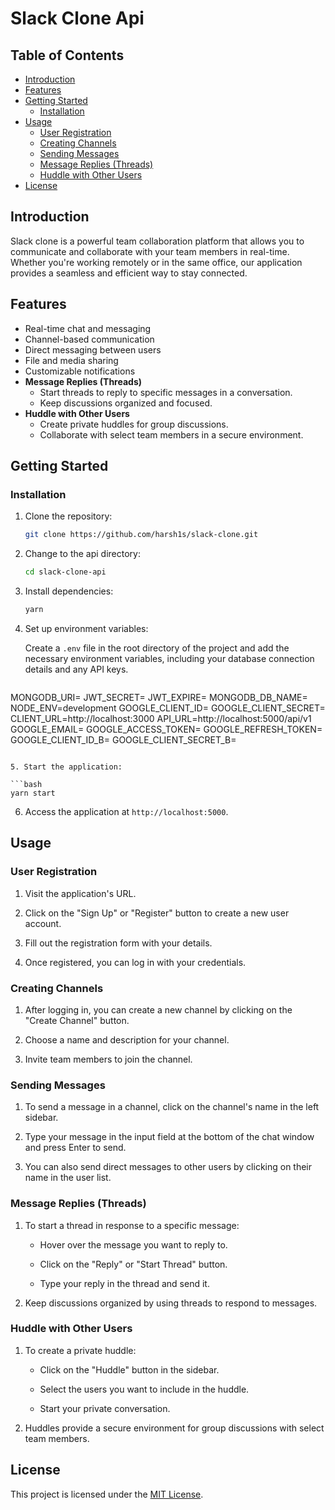 # Slack Clone Api

## Table of Contents

- [Introduction](#introduction)
- [Features](#features)
- [Getting Started](#getting-started)
  - [Installation](#installation)
- [Usage](#usage)
  - [User Registration](#user-registration)
  - [Creating Channels](#creating-channels)
  - [Sending Messages](#sending-messages)
  - [Message Replies (Threads)](#message-replies-threads)
  - [Huddle with Other Users](#huddle-with-other-users)
- [License](#license)

## Introduction

Slack clone is a powerful team collaboration platform that allows you to communicate and collaborate with your team members in real-time. Whether you're working remotely or in the same office, our application provides a seamless and efficient way to stay connected.

## Features

- Real-time chat and messaging
- Channel-based communication
- Direct messaging between users
- File and media sharing
- Customizable notifications
- **Message Replies (Threads)**
  - Start threads to reply to specific messages in a conversation.
  - Keep discussions organized and focused.
- **Huddle with Other Users**
  - Create private huddles for group discussions.
  - Collaborate with select team members in a secure environment.

## Getting Started

### Installation

1. Clone the repository:

   ```bash
   git clone https://github.com/harsh1s/slack-clone.git
   ```

2. Change to the api directory:

   ```bash
   cd slack-clone-api
   ```

3. Install dependencies:

   ```bash
   yarn
   ```

4. Set up environment variables:

   Create a `.env` file in the root directory of the project and add the necessary environment variables, including your database connection details and any API keys.

   ```plaintext
  MONGODB_URI=
  JWT_SECRET=
  JWT_EXPIRE=
  MONGODB_DB_NAME=
  NODE_ENV=development
  GOOGLE_CLIENT_ID=
  GOOGLE_CLIENT_SECRET=
  CLIENT_URL=http://localhost:3000
  API_URL=http://localhost:5000/api/v1
  GOOGLE_EMAIL=
  GOOGLE_ACCESS_TOKEN=
  GOOGLE_REFRESH_TOKEN=
  GOOGLE_CLIENT_ID_B=
  GOOGLE_CLIENT_SECRET_B=
   
   ```

5. Start the application:

   ```bash
   yarn start
   ```

6. Access the application at `http://localhost:5000`.

## Usage

### User Registration

1. Visit the application's URL.

2. Click on the "Sign Up" or "Register" button to create a new user account.

3. Fill out the registration form with your details.

4. Once registered, you can log in with your credentials.

### Creating Channels

1. After logging in, you can create a new channel by clicking on the "Create Channel" button.

2. Choose a name and description for your channel.

3. Invite team members to join the channel.

### Sending Messages

1. To send a message in a channel, click on the channel's name in the left sidebar.

2. Type your message in the input field at the bottom of the chat window and press Enter to send.

3. You can also send direct messages to other users by clicking on their name in the user list.

### Message Replies (Threads)

1. To start a thread in response to a specific message:

   - Hover over the message you want to reply to.

   - Click on the "Reply" or "Start Thread" button.

   - Type your reply in the thread and send it.

2. Keep discussions organized by using threads to respond to messages.

### Huddle with Other Users

1. To create a private huddle:

   - Click on the "Huddle" button in the sidebar.

   - Select the users you want to include in the huddle.

   - Start your private conversation.

2. Huddles provide a secure environment for group discussions with select team members.

## License

This project is licensed under the [MIT License](LICENSE).
